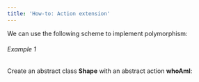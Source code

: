 ```yaml
---
title: 'How-to: Action extension'
---
```


We can use the following scheme to implement polymorphism:

###### Example 1

Create an abstract class **Shape** with an abstract action **whoAmI**:


